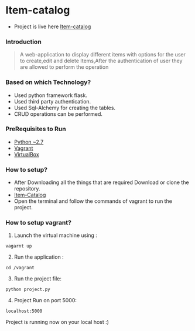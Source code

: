 # Item-catalog
* Project is live here [Item-catalog]("http://ec2-13-126-69-17.ap-south-1.compute.amazonaws.com")
### Introduction
> A web-application to display different items with options for the user to create,edit and delete Items,After the authentication of user they are allowed to perform the operation 
### Based on which Technology?
 * Used python framework flask.
 * Used third party authentication.
 * Used Sql-Alchemy for creating the tables.
 * CRUD operations can be performed.
### PreRequisites to Run
* [Python ~2.7](https://www.python.org/)
* [Vagrant](https://www.vagrantup.com/)
* [VirtualBox](https://www.virtualbox.org/)
### How to setup?
* After Downloading all the things that are required Download or clone the repository.
* [Item-Catalog](https://github.com/kunal121/Item-catalog)
* Open the terminal and follow the commands of vagrant to run the project.
### How to setup vagrant?
1. Launch the virtual machine using :
```
vagarnt up 
```
2. Run the application :
```
cd /vagrant
```
3. Run the project file:
```
python project.py
```
4. Project Run on port 5000:
```
localhost:5000
```
Project is running now on your local host :)
